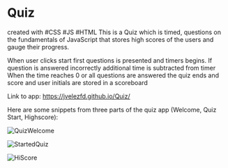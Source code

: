 # Quiz 
created with #CSS #JS #HTML
This is a Quiz which is timed, questions on the fundamentals of JavaScript that stores high scores of the users and gauge their progress.

When user clicks start first questions is presented and timers begins. If question is answered incorrectly additional time is subtracted from timer
When the time reaches 0 or all questions are answered the quiz ends and score and user initials are stored  in a scoreboard

Link to app:  https://jvelezfd.github.io/Quiz/

Here are some snippets from three parts of the quiz app (Welcome, Quiz Start, Highscore):

![QuizWelcome](https://user-images.githubusercontent.com/101678295/169906245-1ca08089-9e52-438c-85aa-defd89c63a90.PNG)

![StartedQuiz](https://user-images.githubusercontent.com/101678295/169906464-71f26e09-1621-441b-8e27-48ec021eeb60.PNG)

![HiScore](https://user-images.githubusercontent.com/101678295/169906507-d595dd07-f7f9-4638-a1ab-35a9f5b00224.PNG)
